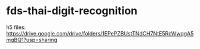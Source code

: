 # fds-thai-digit-recognition
h5 files: https://drive.google.com/drive/folders/1EPePZBUstTNdCH7NtE5RcWwqgA5mgBQ1?usp=sharing
